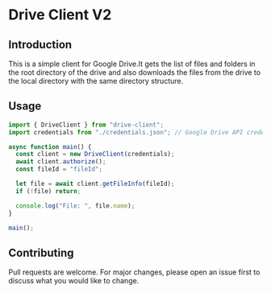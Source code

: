 # Drive Client V2

## Introduction

This is a simple client for Google Drive.It gets the list of files and folders in the root directory of the drive and also downloads the files from the drive to the local directory with the same directory structure.

## Usage

```typescript
import { DriveClient } from "drive-client";
import credentials from "./credentials.json"; // Google Drive API credentials (or use fs to read the file)

async function main() {
  const client = new DriveClient(credentials);
  await client.authorize();
  const fileId = "fileId";

  let file = await client.getFileInfo(fileId);
  if (!file) return;

  console.log("File: ", file.name);
}

main();
```

## Contributing

Pull requests are welcome. For major changes, please open an issue first to discuss what you would like to change.
